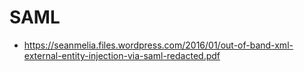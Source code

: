 # SAML

- https://seanmelia.files.wordpress.com/2016/01/out-of-band-xml-external-entity-injection-via-saml-redacted.pdf
